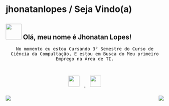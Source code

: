 # jhonatanlopes / Seja Vindo(a)
## <img src="https://raw.githubusercontent.com/alexnaiman/alexnaiman/master/resources/welcomeglitch.gif" width="50px" /> Olá, meu nome é Jhonatan Lopes!

<p align="center" >
  <samp>
No momento eu estou Cursando 3° Semestre do Curso de Ciência da Compultação, E estou em Busca do Meu primeiro Emprego na Área de TI.
  </samp>
<br/><br/>

<p align="center">
  <a href="https://www.linkedin.com/in/jhonatanLopes">
    <img src="https://raw.githubusercontent.com/alexnaiman/alexnaiman/master/resources/linkedin.webp"  width="35px" style="margin: 15px;" />
  </a>
  <a href="mailto:Jhonatanlopes.kairos@hotmail.com">
    <img src="https://raw.githubusercontent.com/alexnaiman/alexnaiman/master/resources/gmail.png" height="35px" style="margin: 15px;" />
  </a>
</p>
<p align="right">
<img align="left" src="https://github-readme-stats.vercel.app/api?username=JhonatanLopes&theme=tokyonight&show_icons=true" />
<img  float="right" src="https://github-readme-stats.vercel.app/api/top-langs/?username=JhonatanLP&theme=tokyonight&show_icons=true" />
</p>
